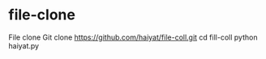 # file-clone
File clone
Git clone https://github.com/haiyat/file-coll.git
cd fill-coll
python haiyat.py
